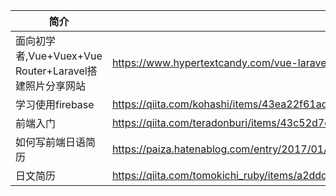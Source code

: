 |  简介   | 地址  |   |
|  ----  | ----  | ----  |
| 面向初学者,Vue+Vuex+Vue Router+Laravel搭建照片分享网站  | https://www.hypertextcandy.com/vue-laravel-tutorial-setting-up-spa-project/ |   |
| 学习使用firebase  | https://qiita.com/kohashi/items/43ea22f61ade45972881 |  
| 前端入门  | https://qiita.com/teradonburi/items/43c52d7cffc318e9b1e9 | 
| 如何写前端日语简历  | https://paiza.hatenablog.com/entry/2017/01/18/%E3%81%9D%E3%81%AE%E8%81%B7%E5%8B%99%E7%B5%8C%E6%AD%B4%E6%9B%B8%E3%81%A7%E3%80%81%E9%9D%A2%E6%8E%A5%E5%AE%98%E3%81%8C%E4%BC%9A%E3%81%84%E3%81%9F%E3%81%8F%E3%81%AA%E3%82%8B%E3%81%A8%E6%80%9D%E3%81%84 | |
| 日文简历  | https://qiita.com/tomokichi_ruby/items/a2ddd60a9eaec433749f | |
